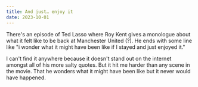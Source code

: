 ```yaml
---
title: And just… enjoy it
date: 2023-10-01
---
```

There's an episode of Ted Lasso where Roy Kent gives a monologue about what it felt like to be back at Manchester United (?). He ends with some line like "i wonder what it might have been like if I stayed and just enjoyed it."

I can't find it anywhere because it doesn't stand out on the internet amongst all of his more salty quotes. But it hit me harder than any scene in the movie. That he wonders what it might have been like but it never would have happened.